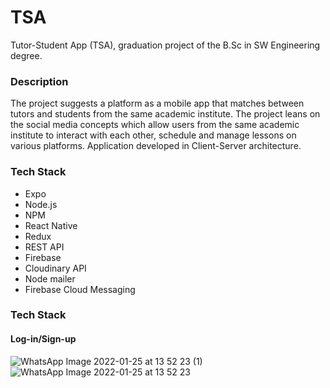 # TSA
Tutor-Student App (TSA), graduation project of the B.Sc in SW Engineering degree.

### Description
The project suggests a platform as a mobile app that matches between tutors and students from the same academic institute. The project leans on the social media concepts which allow users from the same academic institute to interact with each other, schedule and manage lessons on various platforms. Application developed in Client-Server architecture.


### Tech Stack
- Expo
- Node.js
- NPM
- React Native
- Redux
- REST API
- Firebase
- Cloudinary API
- Node mailer
- Firebase Cloud Messaging

### Tech Stack

#### Log-in/Sign-up
![WhatsApp Image 2022-01-25 at 13 52 23 (1)](https://user-images.githubusercontent.com/57364867/158021608-adf73a9f-b04b-44fb-bcf1-9dcf91c9a027.jpeg)
![WhatsApp Image 2022-01-25 at 13 52 23](https://user-images.githubusercontent.com/57364867/158021612-8ce9c6b7-2042-4b7c-93c2-74db03f26d29.jpeg)
